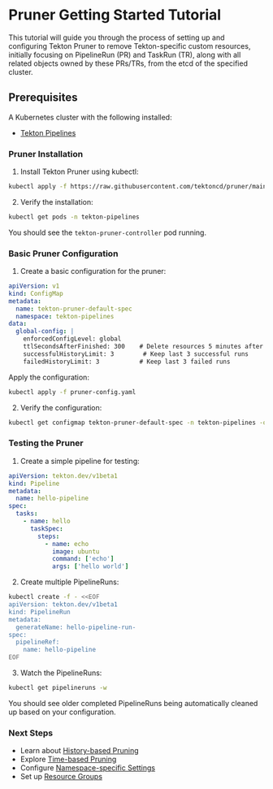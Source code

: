 <!--
---
linkTitle: "Tutorial: Getting Started"
weight: 100
---
-->

# Pruner Getting Started Tutorial

This tutorial will guide you through the process of setting up and configuring Tekton Pruner to remove Tekton-specific custom resources, initially focusing on PipelineRun (PR) and TaskRun (TR), along with all related objects owned by these PRs/TRs, from the etcd of the specified cluster.

## Prerequisites

A Kubernetes cluster with the following installed:

* [Tekton Pipelines](https://github.com/tektoncd/pipeline/blob/main/docs/install.md)

### Pruner Installation

1. Install Tekton Pruner using kubectl:

```bash
kubectl apply -f https://raw.githubusercontent.com/tektoncd/pruner/main/release.yaml
```

2. Verify the installation:

```bash
kubectl get pods -n tekton-pipelines
```

You should see the `tekton-pruner-controller` pod running.

### Basic Pruner Configuration

1. Create a basic configuration for the pruner:

```yaml
apiVersion: v1
kind: ConfigMap
metadata:
  name: tekton-pruner-default-spec
  namespace: tekton-pipelines
data:
  global-config: |
    enforcedConfigLevel: global
    ttlSecondsAfterFinished: 300    # Delete resources 5 minutes after completion
    successfulHistoryLimit: 3        # Keep last 3 successful runs
    failedHistoryLimit: 3           # Keep last 3 failed runs
```

Apply the configuration:

```bash
kubectl apply -f pruner-config.yaml
```

2. Verify the configuration:

```bash
kubectl get configmap tekton-pruner-default-spec -n tekton-pipelines -o yaml
```

### Testing the Pruner

1. Create a simple pipeline for testing:

```yaml
apiVersion: tekton.dev/v1beta1
kind: Pipeline
metadata:
  name: hello-pipeline
spec:
  tasks:
    - name: hello
      taskSpec:
        steps:
          - name: echo
            image: ubuntu
            command: ['echo']
            args: ['hello world']
```

2. Create multiple PipelineRuns:

```bash
kubectl create -f - <<EOF
apiVersion: tekton.dev/v1beta1
kind: PipelineRun
metadata:
  generateName: hello-pipeline-run-
spec:
  pipelineRef:
    name: hello-pipeline
EOF
```

3. Watch the PipelineRuns:

```bash
kubectl get pipelineruns -w
```

You should see older completed PipelineRuns being automatically cleaned up based on your configuration.

### Next Steps

- Learn about [History-based Pruning](./history-based-pruning.md)
- Explore [Time-based Pruning](./time-based-pruning.md)
- Configure [Namespace-specific Settings](./namespace-configuration.md)
- Set up [Resource Groups](./resource-groups.md)

